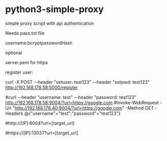 # python3-simple-proxy
simple proxy script with api authentication

Needs pass.txt file

username:bcryptpasswordHash

optional

server.pem for https

register user:

curl -X POST  --header "setuser: test123" --header "setpwd: test123" http://192.168.178.58:5000/register

#curl --header "username: test" --header "password: test123" http://192.168.178.58:9004/?url=https://google.com
#Invoke-WebRequest -Uri "http://192.168.178.40:9004/?url=https://google.com" -Method GET -Headers @{"username"="test";"password"="test123"}

#http://[IP]:6004?url=[target_url]

#https://[IP]:13037?url=[target_url]
